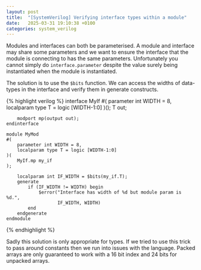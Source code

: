 ```yaml
---
layout: post
title:  "[SystemVerilog] Verifying interface types within a module"
date:   2025-03-31 19:10:38 +0100
categories: system_verilog
---
```

Modules and interfaces can both be parameterised. 
A module and interface may share some parameters and we want to ensure the interface that the module is connecting to has the same parameters.
Unfortunately you cannot simply do `interface.parameter` despite the value surely being instantiated when the module is instantiated.

The solution is to use the `$bits` function. We can access the widths of data-types in the interface and verify them in generate constructs.

{% highlight verilog %}
    interface MyIf
    #(
        parameter int WIDTH = 8,
        localparam type T = logic [WIDTH-1:0]
    )();
        T out;

        modport mp(output out);
    endinterface

    module MyMod
    #(
        parameter int WIDTH = 8,
        localparam type T = logic [WIDTH-1:0]
    )(
        MyIf.mp my_if
    );

        localparam int IF_WIDTH = $bits(my_if.T);
        generate
            if (IF_WIDTH != WIDTH) begin
                $error("Interface has width of %d but module param is %d.", 
                       IF_WIDTH, WIDTH)
            end
        endgenerate
    endmodule
{% endhighlight %}

Sadly this solution is only appropriate for types.
If we tried to use this trick to pass around constants then we run into issues with the language.
Packed arrays are only guaranteed to work with a 16 bit index and 24 bits for unpacked arrays.